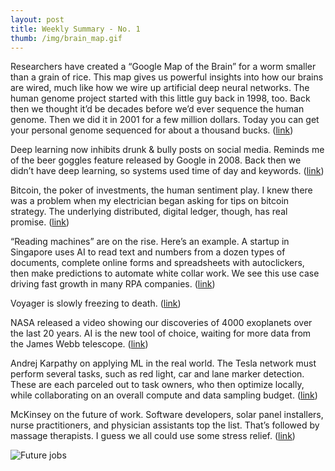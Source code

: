 ```yaml
---
layout: post
title: Weekly Summary - No. 1
thumb: /img/brain_map.gif
---
```


Researchers have created a “Google Map of the Brain” for a worm smaller than a grain of rice.  This map
gives us powerful insights into how our brains are wired, much like how we wire up artificial deep neural networks.
The human genome project started with this little guy back in 1998, too.  Back then we thought it’d be decades before
we’d ever sequence the human genome.  Then we did it in 2001 for a few million dollars.  Today you can get your
personal genome sequenced for about a thousand bucks.
([link](https://www.youtube.com/watch?v=LBKEyGaPamY))

Deep learning now inhibits drunk & bully posts on social media.  Reminds me of the beer goggles feature
released by Google in 2008.  Back then we didn’t have deep learning, so systems used time of day and keywords.
([link](https://abcnews.go.com/GMA/Living/instagrams-anti-bullying-feature-ai-technology/story?id=64204631))

Bitcoin, the poker of investments, the human sentiment play.  I knew there was a problem when my electrician began
asking for tips on bitcoin strategy.  The underlying distributed, digital ledger, though, has real promise.
([link](https://www.cnn.com/2019/07/09/investing/bitcoin-price/index.html))

“Reading machines” are on the rise.  Here’s an example.  A startup in Singapore uses AI to read text and numbers
from a dozen types of documents, complete online forms and spreadsheets with autoclickers, then make
predictions to automate white collar work.  We see this use case driving fast growth in many RPA companies.
([link](https://www.bloomberg.com/news/videos/2019-07-09/taiger-ceo-on-expansion-plans-talent-digital-banking-video))

Voyager is slowly freezing to death.
([link](https://newatlas.com/nasa-deep-space-voyager-life-extend/60480/?utm_source=New+Atlas+Subscribers&utm_campaign=033dd10e95-UA-2235360-4&utm_medium=email&utm_term=0_65b67362bd-033dd10e95-92411773))

NASA released a video showing our discoveries of 4000 exoplanets over the last 20 years.  AI is the new tool of choice,
waiting for more data from the James Webb telescope.
([link](https://futurism.com/the-byte/nasa-incredible-map-4000-exoplanets))

Andrej Karpathy on applying ML in the real world.  The Tesla network must perform several tasks, such as red light, car
and lane marker detection.  These are each parceled out to task owners, who then optimize locally, while
collaborating on an overall compute and data sampling budget.
([link](https://slideslive.com/38917690/multitask-learning-in-the-wilderness))

McKinsey on the future of work.  Software developers, solar panel installers, nurse practitioners, and physician
assistants top the list.  That’s followed by massage therapists.  I guess we all could use some stress relief.
([link](https://www.mckinsey.com/~/media/mckinsey/featured%20insights/future%20of%20organizations/the%20future%20of%20work%20in%20america%20people%20and%20places%20today%20and%20tomorrow/mgi-the-future-of-work-in-america-report-july-2019.ashx))

![Future jobs](https://scott.ai/img/mckinsey0715.jpg)

